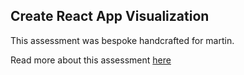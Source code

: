 ## Create React App Visualization

This assessment was bespoke handcrafted for martin.

Read more about this assessment [here](https://react.eogresources.com)
